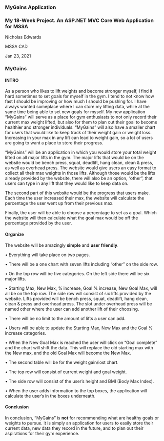 ### MyGains Application
### My 18-Week Project. An ASP.NET MVC Core Web Application for MSSA

Nicholas Edwards

MSSA CAD

Jan 23, 2021


### MyGains

#### INTRO

As a person who likes to lift weights and become stronger myself, I find it hard sometimes to set goals for myself in the gym.
I tend to not know how fast I should be improving or how much I should be pushing for.
I have always wanted someplace where I can store my lifting data, while at the same time being able to set new goals for myself.
My new application “MyGains” will serve as a place for gym enthusiasts to not only record their current max weight lifted, but also for them to plan out their goal to become healthier and stronger individuals.
“MyGains” will also have a smaller chart for users that would like to keep track of their weight gain or weight loss. Increasing in your max in any lift can lead to weight gain, so a lot of users are going to want a place to store their progress.

“MyGains” will be an application in which you would store your total weight lifted on all major lifts in the gym. The major lifts that would be on the website would be bench press, squat, deadlift, hang clean, clean & press, as well as overhead press.
The website would give users an easy format to collect all their max weights in those lifts.
Although those would be the lifts already provided by the website, there will also be an option, “other”, that users can type in any lift that they would like to keep data on. 

The second part of this website would be the progress that users make.
Each time the user increased their max, the website will calculate the percentage the user went up from their previous max. 

Finally, the user will be able to choose a percentage to set as a goal.
Which the website will then calculate what the goal max would be off the percentage provided by the user.

#### Organize

The website will be amazingly **simple** and **user friendly**.

•	Everything will take place on two pages. 

•	There will be a one chart with seven lifts including “other” on the side row.

•	On the top row will be five categories. On the left side there will be six major lifts.

•	Starting Max, New Max, % increase, Goal % increase, New Goal Max, will all be on the top row. The side row will consist of six lifts provided by the website. Lifts provided will be bench press, squat, deadlift, hang clean, clean & press and overhead press. The slot under overhead press will be named other where the user can add another lift of their choosing.

•	There will be no limit to the amount of lifts a user can add.

•	Users will be able to update the Starting Max, New Max and the Goal % increase categories. 

•	When the New Goal Max is reached the user will click on “Goal complete” and the chart will shift the data. This will replace the old starting max with the New max, and the old Goal Max will become the New Max.

•	The second table will be for the weight gain/lost chart.

•	The top row will consist of current weight and goal weight.

•	The side row will consist of the user’s height and BMI (Body Max Index).

•	When the user adds information to the top boxes, the application will calculate the user’s in the boxes underneath.

#### Conclusion

In conclusion, “MyGains” is **not** for recommending what are healthy goals or weights to pursue. It is simply an application for users to easily store their current data, new data they record in the future, and to plan out their aspirations for their gym experience. 
